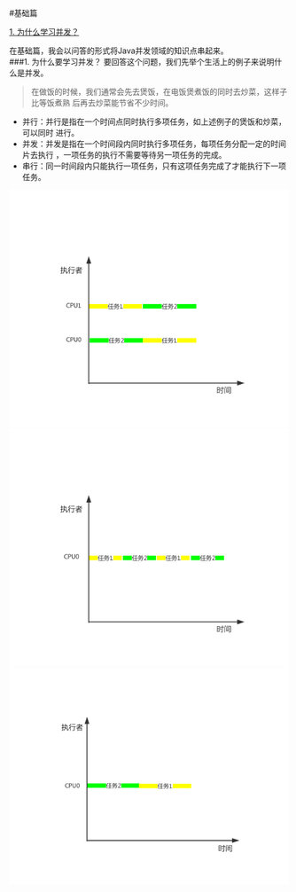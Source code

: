 #基础篇

[1. 为什么学习并发？]()<br>

在基础篇，我会以问答的形式将Java并发领域的知识点串起来。<br>
###1. 为什么要学习并发？
要回答这个问题，我们先举个生活上的例子来说明什么是并发。
>在做饭的时候，我们通常会先去煲饭，在电饭煲煮饭的同时去炒菜，这样子比等饭煮熟
后再去炒菜能节省不少时间。<br>

* 并行：并行是指在一个时间点同时执行多项任务，如上述例子的煲饭和炒菜，可以同时
进行。
* 并发：并发是指在一个时间段内同时执行多项任务，每项任务分配一定的时间片去执行
，一项任务的执行不需要等待另一项任务的完成。
* 串行：同一时间段内只能执行一项任务，只有这项任务完成了才能执行下一项任务。

![并行](../imgs/基础篇/为什么要学习并发/并行.png "并行")![并发](../imgs/基础篇/为什么要学习并发/并发.png "并发")![串行](../imgs/基础篇/为什么要学习并发/串行.png "串行")